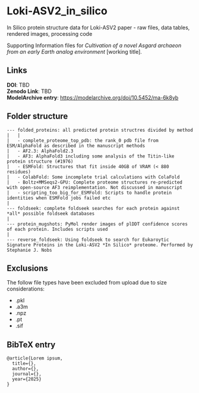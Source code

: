 # Loki-ASV2_in_silico
In Silico protein structure data for Loki-ASV2 paper - raw files, data tables, rendered images, processing code

Supporting Information files for *Cultivation of a novel Asgard archaeon from an early Earth analog environment* [working title].

## Links
**DOI**: TBD \
**Zenodo Link**: TBD \
**ModelArchive entry**: https://modelarchive.org/doi/10.5452/ma-6k8yb 

## Folder structure
```
--- folded_proteins: all predicted protein structres divided by method  
|   |
|   - complete_proteome_top_pdb: the rank_0 pdb file from ESM/AlphaFold as described in the manuscript methods
|   - AF2.3: AlphaFold2.3
|   - AF3: AlphaFold3 including some analysis of the Titin-like protein structure (#1976)
|   - ESMFold: Structures that fit inside 40GB of VRAM (< 880 residues) 
|   - ColabFold: Some incomplete trial calculations with ColaFold 
|   - Boltz+MMSeqs2-GPU: Complete proteome structures re-predicted with open-source AF3 reimplementation. Not discussed in manuscript 
|   - scripting_too_big_for_ESMFold: Scripts to handle protein identities when ESMFold jobs failed etc 
|
--- foldseek: complete foldseek searches for each protein against *all* possible foldseek databases
|
--- protein_mugshots: PyMol render images of plDDT confidence scores of each protein. Includes scripts used 
|
--- reverse_foldseek: Using foldseek to search for Eukaroytic Signature Proteins in the Loki-ASV2 *In Silico* proteome. Performed by Stephanie J. Nobs
```

## Exclusions 
The follow file types have been excluded from upload due to size considerations:
- .pkl
- .a3m
- .npz
- .pt
- .sif

## BibTeX entry
```
@article{Lorem ipsum,
  title={},
  author={},
  journal={},
  year={2025}
}
```
